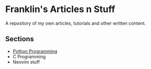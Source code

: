 # Franklin's Articles n Stuff
A repository of my own articles, tutorials and other written content.

## Sections
* [Python Programming](Python/README.md)
* C Programming
* Neovim stuff
